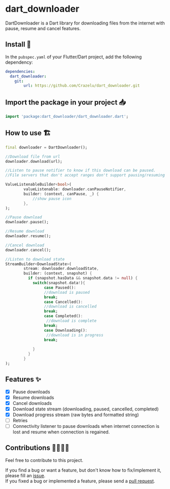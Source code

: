 # dart_downloader

DartDownloader is a Dart library for downloading files from the internet with pause, resume and cancel features.

## Install 🚀

In the `pubspec.yaml` of your Flutter/Dart project, add the following dependency:

```yaml 
dependencies:
  dart_downloader:
    git:
        url: https://github.com/Crazelu/dart_downloader.git
```

## Import the package in your project 📥

```dart
import 'package:dart_downloader/dart_downloader.dart';
```

## How to use 🏗️

```dart
final downloader = DartDownloader();

//Download file from url
downloader.download(url);

//Listen to pause notifier to know if this download can be paused.
//File servers that don't accept ranges don't support pausing/resuming downloads.

ValueListenableBuilder<bool>(
        valueListenable: downloader.canPauseNotifier,
        builder: (context, canPause, _) {
            //show pause icon
        },
);

//Pause download
downloader.pause();

//Resume download
downloader.resume();

//Cancel download
downloader.cancel();

//Listen to download state
StreamBuilder<DownloadState>(
        stream: downloader.downloadState,
        builder: (context, snapshot) {
          if (snapshot.hasData && snapshot.data != null) {
            switch(snapshot.data!){
                 case Paused():
                 //download is paused
                 break;
                 case Cancelled():
                 //download is cancelled
                 break;
                 case Completed():
                  //download is complete
                 break;
                 case Downloading():
                  //download is in progress
                 break;
                
            }
          }
        }
);

```

## Features ✨

- [x] Pause downloads
- [x] Resume downloads
- [x] Cancel downloads
- [x] Download state stream (downloading, paused, cancelled, completed)
- [x] Download progress stream (raw bytes and formatted string)
- [ ] Retries
- [ ] Connectivity listener to pause downloads when internet connection is lost and resume when connection is regained.

## Contributions 🫱🏾‍🫲🏼

Feel free to contribute to this project.

If you find a bug or want a feature, but don't know how to fix/implement it, please fill an [issue](https://github.com/Crazelu/dart_downloader/issues).  
If you fixed a bug or implemented a feature, please send a [pull request](https://github.com/Crazelu/dart_downloader/pulls).